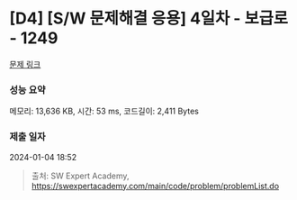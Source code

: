 # [D4] [S/W 문제해결 응용] 4일차 - 보급로 - 1249 

[문제 링크](https://swexpertacademy.com/main/code/problem/problemDetail.do?contestProbId=AV15QRX6APsCFAYD) 

### 성능 요약

메모리: 13,636 KB, 시간: 53 ms, 코드길이: 2,411 Bytes

### 제출 일자

2024-01-04 18:52



> 출처: SW Expert Academy, https://swexpertacademy.com/main/code/problem/problemList.do